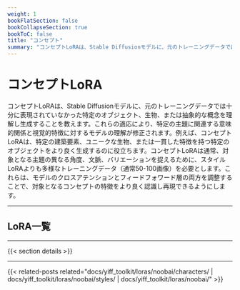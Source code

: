```yaml
---
weight: 1
bookFlatSection: false
bookCollapseSection: true
bookToC: false
title: "コンセプト"
summary: "コンセプトLoRAは、Stable Diffusionモデルに、元のトレーニングデータでは十分に表現されていなかった特定のオブジェクト、生物、または抽象的な概念を理解し生成することを教えます。これらの適応により、特定の主題に関連する意味的関係と視覚的特徴に対するモデルの理解が修正されます。例えば、コンセプトLoRAは、特定の建築要素、ユニークな生物、または一貫した特徴を持つ特定のオブジェクトをより良く生成するのに役立ちます。コンセプトLoRAは通常、対象となる主題の異なる角度、文脈、バリエーションを捉えるために、スタイルLoRAよりも多様なトレーニングデータ（通常50-100画像）を必要とします。これらは、モデルのクロスアテンションとフィードフォワード層の両方を調整することで、対象となるコンセプトの特徴をより良く認識し再現できるようにします。"
---
```


<!--markdownlint-disable MD025 -->

# コンセプトLoRA

コンセプトLoRAは、Stable Diffusionモデルに、元のトレーニングデータでは十分に表現されていなかった特定のオブジェクト、生物、または抽象的な概念を理解し生成することを教えます。これらの適応により、特定の主題に関連する意味的関係と視覚的特徴に対するモデルの理解が修正されます。例えば、コンセプトLoRAは、特定の建築要素、ユニークな生物、または一貫した特徴を持つ特定のオブジェクトをより良く生成するのに役立ちます。コンセプトLoRAは通常、対象となる主題の異なる角度、文脈、バリエーションを捉えるために、スタイルLoRAよりも多様なトレーニングデータ（通常50-100画像）を必要とします。これらは、モデルのクロスアテンションとフィードフォワード層の両方を調整することで、対象となるコンセプトの特徴をより良く認識し再現できるようにします。

---

## LoRA一覧

---

{{< section details >}}

---

<!--
HUGO_SEARCH_EXCLUDE_START
-->
{{< related-posts related="docs/yiff_toolkit/loras/noobai/characters/ | docs/yiff_toolkit/loras/noobai/styles/ | docs/yiff_toolkit/loras/noobai/" >}}
<!--
HUGO_SEARCH_EXCLUDE_END
-->
